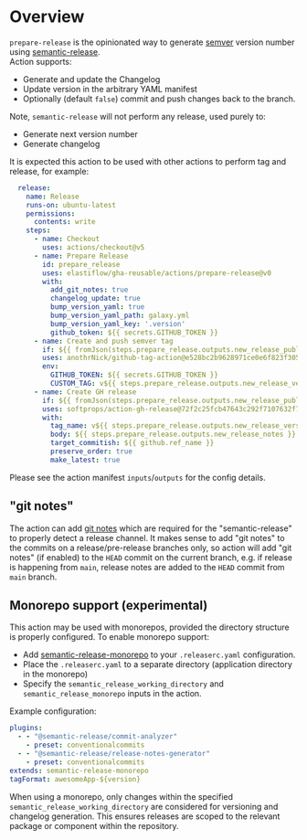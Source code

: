 # Overview

`prepare-release` is the opinionated way to generate [semver](https://semver.org/) version number using [semantic-release](https://github.com/semantic-release/semantic-release).  
Action supports:

- Generate and update the Changelog
- Update version in the arbitrary YAML manifest
- Optionally (default `false`) commit and push changes back to the branch.

Note, `semantic-release` will not perform any release, used purely to:

- Generate next version number
- Generate changelog

It is expected this action to be used with other actions to perform tag and release, for example:

```yaml
  release:
    name: Release
    runs-on: ubuntu-latest
    permissions:
      contents: write
    steps:
      - name: Checkout
        uses: actions/checkout@v5
      - name: Prepare Release
        id: prepare_release
        uses: elastiflow/gha-reusable/actions/prepare-release@v0
        with:
          add_git_notes: true
          changelog_update: true
          bump_version_yaml: true
          bump_version_yaml_path: galaxy.yml
          bump_version_yaml_key: '.version'
          github_token: ${{ secrets.GITHUB_TOKEN }}
      - name: Create and push semver tag
        if: ${{ fromJson(steps.prepare_release.outputs.new_release_published) }}
        uses: anothrNick/github-tag-action@e528bc2b9628971ce0e6f823f3052d1dcd9d512c
        env:
          GITHUB_TOKEN: ${{ secrets.GITHUB_TOKEN }}
          CUSTOM_TAG: v${{ steps.prepare_release.outputs.new_release_version }}
      - name: Create GH release
        if: ${{ fromJson(steps.prepare_release.outputs.new_release_published) }}
        uses: softprops/action-gh-release@72f2c25fcb47643c292f7107632f7a47c1df5cd8
        with:
          tag_name: v${{ steps.prepare_release.outputs.new_release_version }}
          body: ${{ steps.prepare_release.outputs.new_release_notes }}
          target_commitish: ${{ github.ref_name }}
          preserve_order: true
          make_latest: true
```

Please see the action manifest `inputs`/`outputs` for the config details.

## "git notes"

The action can add [git notes](https://git-scm.com/docs/git-notes) which are required for the "semantic-release" to properly detect a release channel.
It makes sense to add "git notes" to the commits on a release/pre-release branches only, so action will add "git notes" (if enabled) to the `HEAD` commit on the current branch, e.g. if release is happening from `main`, release notes are added to the `HEAD` commit from `main` branch.

## Monorepo support (experimental)

This action may be used with monorepos, provided the directory structure is properly configured. To enable monorepo support:

- Add [semantic-release-monorepo](https://github.com/pmowrer/semantic-release-monorepo) to your `.releaserc.yaml` configuration.
- Place the `.releaserc.yaml` to a separate directory (application directory in the monorepo)
- Specify the `semantic_release_working_directory` and `semantic_release_monorepo` inputs in the action.

Example configuration:

```yaml
plugins:
  - - "@semantic-release/commit-analyzer"
    - preset: conventionalcommits
  - - "@semantic-release/release-notes-generator"
    - preset: conventionalcommits
extends: semantic-release-monorepo
tagFormat: awesomeApp-${version}
```

When using a monorepo, only changes within the specified `semantic_release_working_directory` are considered for versioning and changelog generation. This ensures releases are scoped to the relevant package or component within the repository.
